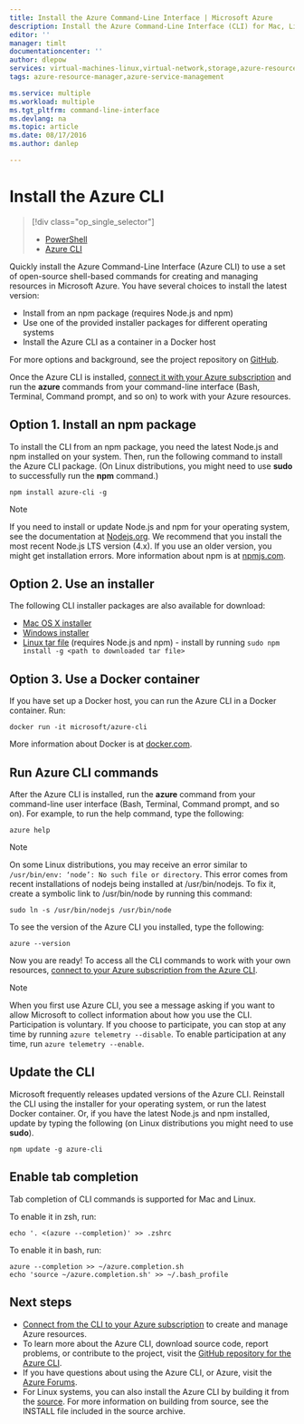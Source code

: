 ```yaml
---
title: Install the Azure Command-Line Interface | Microsoft Azure
description: Install the Azure Command-Line Interface (CLI) for Mac, Linux, and Windows to start using Azure services
editor: ''
manager: timlt
documentationcenter: ''
author: dlepow
services: virtual-machines-linux,virtual-network,storage,azure-resource-manager
tags: azure-resource-manager,azure-service-management

ms.service: multiple
ms.workload: multiple
ms.tgt_pltfrm: command-line-interface
ms.devlang: na
ms.topic: article
ms.date: 08/17/2016
ms.author: danlep

---
```

# Install the Azure CLI
> [!div class="op_single_selector"]
> * [PowerShell](powershell-install-configure.md)
> * [Azure CLI](xplat-cli-install.md)
> 
> 

Quickly install the Azure Command-Line Interface (Azure CLI) to use a set of open-source shell-based commands for creating and managing resources in Microsoft Azure. You have several choices to install the latest version: 

* Install from an npm package (requires Node.js and npm)
* Use one of the provided installer packages for different operating systems
* Install the Azure CLI as a container in a Docker host

For more options and background, see the project repository on [GitHub](https://github.com/azure/azure-xplat-cli).

Once the Azure CLI is installed, [connect it with your Azure subscription](xplat-cli-connect.md) and run the **azure** commands from your command-line interface (Bash, Terminal, Command prompt, and so on) to work with your Azure resources.

## Option 1. Install an npm package
To install the CLI from an npm package, you need the latest Node.js and npm installed on your system. Then, run the following command to install the Azure CLI package. (On Linux distributions, you might need to use **sudo** to successfully run the **npm** command.)

    npm install azure-cli -g

> [!NOTE]
> If you need to install or update Node.js and npm for your operating system, see the documentation at [Nodejs.org](https://nodejs.org/en/download/package-manager/). We recommend that you install the most recent Node.js LTS version (4.x). If you use an older version, you might get installation errors. More information about npm is at [npmjs.com](https://www.npmjs.com/).
> 
> 

## Option 2. Use an installer
The following CLI installer packages are also available for download:

* [Mac OS X installer][mac-installer]
* [Windows installer][windows-installer]
* [Linux tar file][linux-installer] (requires Node.js and npm) - install by running `sudo npm install -g <path to downloaded tar file>`

## Option 3. Use a Docker container
If you have set up a Docker host, you can run the Azure CLI in a Docker container. Run:

```
docker run -it microsoft/azure-cli
```

More information about Docker is at [docker.com](https://docs.docker.com/engine/understanding-docker/).

## Run Azure CLI commands
After the Azure CLI is installed, run the **azure** command from your command-line user interface (Bash, Terminal, Command prompt, and so on). For example, to run the help command, type the following:

```
azure help
```
> [!NOTE]
> On some Linux distributions, you may receive an error similar to `/usr/bin/env: ‘node’: No such file or directory`. This error comes from recent installations of nodejs being installed at /usr/bin/nodejs. To fix it, create a symbolic link to /usr/bin/node by running this command:
> 
> 

```
sudo ln -s /usr/bin/nodejs /usr/bin/node
```

To see the version of the Azure CLI you installed, type the following:

```
azure --version
```

Now you are ready! To access all the CLI commands to work with your own resources, [connect to your Azure subscription from the Azure CLI](xplat-cli-connect.md).

> [!NOTE]
> When you first use Azure CLI, you see a message asking if you want to allow Microsoft to collect information about how you use the CLI. Participation is voluntary. If you choose to participate, you can stop at any time by running `azure telemetry --disable`. To enable participation at any time, run `azure telemetry --enable`.
> 
> 

## Update the CLI
Microsoft frequently releases updated versions of the Azure CLI. Reinstall the CLI using the installer for your operating system, or run the latest Docker container. Or, if you have the latest Node.js and npm installed, update by typing the following (on Linux distributions you might need to use **sudo**).

```
npm update -g azure-cli
```

## Enable tab completion
Tab completion of CLI commands is supported for Mac and Linux.

To enable it in zsh, run:

```
echo '. <(azure --completion)' >> .zshrc
```

To enable it in bash, run:

```
azure --completion >> ~/azure.completion.sh
echo 'source ~/azure.completion.sh' >> ~/.bash_profile
```


## Next steps
* [Connect from the CLI to your Azure subscription](xplat-cli-connect.md) to create and manage Azure resources.
* To learn more about the Azure CLI, download source code, report problems, or contribute to the project, visit the [GitHub repository for the Azure CLI](https://github.com/azure/azure-xplat-cli).
* If you have questions about using the Azure CLI, or Azure, visit the [Azure Forums](https://social.msdn.microsoft.com/Forums/en-US/home?forum=azurescripting).
* For Linux systems, you can also install the Azure CLI by building it from the [source](http://aka.ms/linux-azure-cli). For more information on building from source, see the INSTALL file included in the source archive.

[mac-installer]: http://aka.ms/mac-azure-cli
[windows-installer]: http://aka.ms/webpi-azure-cli
[linux-installer]: http://aka.ms/linux-azure-cli
[cliasm]: virtual-machines-command-line-tools.md
[cliarm]: ./virtual-machines/azure-cli-arm-commands.md
